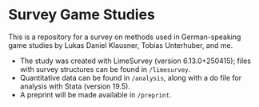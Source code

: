 # Survey Game Studies

This is a repository for a survey on methods used in German-speaking game studies by Lukas Daniel Klausner, Tobias Unterhuber, and me.

- The study was created with LimeSurvey (version 6.13.0+250415); files with survey structures can be found in `/limesurvey`.
- Quantitative data can be found in `/analysis`, along with a do file for analysis with Stata (version 19.5).
- A preprint will be made available in `/preprint`.
